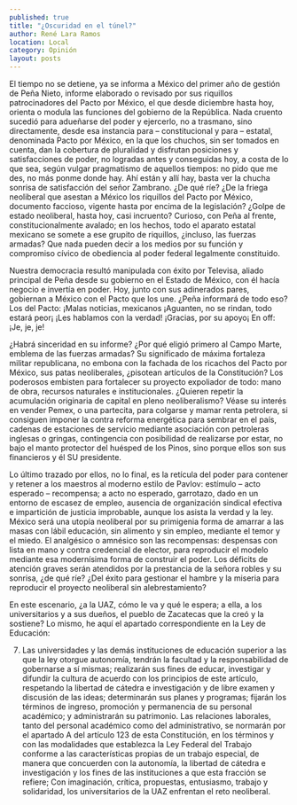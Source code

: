```yaml
---
published: true
title: "¿Oscuridad en el túnel?"
author: René Lara Ramos
location: Local
category: Opinión
layout: posts
---
```


El tiempo no se detiene, ya se informa a México del primer año de gestión de Peña Nieto, informe elaborado o revisado por sus riquillos patrocinadores del Pacto por México, el que desde diciembre hasta hoy, orienta o modula las funciones del gobierno de la República. Nada cruento sucedió para adueñarse del poder y ejercerlo, no a trasmano, sino directamente, desde esa instancia para – constitucional y para – estatal, denominada Pacto por México, en la que los chuchos, sin ser tomados en cuenta, dan la cobertura de pluralidad y disfrutan posiciones y satisfacciones de poder, no logradas antes y conseguidas hoy, a costa de lo que sea, según vulgar pragmatismo de aquellos tiempos: no pido que me des, no más ponme donde hay. Ahí están y allí hay, basta ver la chucha sonrisa de satisfacción del señor Zambrano. ¿De qué ríe? ¿De la friega neoliberal que asestan a México los riquillos del Pacto por México, documento faccioso, vigente hasta por encima de la legislación? ¿Golpe de estado neoliberal, hasta hoy, casi incruento? Curioso, con Peña al frente, constitucionalmente avalado; en los hechos, todo el aparato estatal mexicano se somete a ese grupito de riquillos, ¿incluso, las fuerzas armadas? Que nada pueden decir a los medios por su función y compromiso cívico de obediencia al poder federal legalmente constituido. 

Nuestra democracia resultó manipulada con éxito por Televisa, aliado principal de Peña desde su gobierno en el Estado de México, con él hacía negocio e invertía en poder. Hoy, junto con sus adinerados pares, gobiernan a México con el Pacto que los une. ¿Peña informará de todo eso? Los del Pacto: ¡Malas noticias, mexicanos ¡Aguanten, no se rindan, todo estará peor¡ ¡Les hablamos con la verdad! ¡Gracias, por su apoyo¡ En off: ¡Je, je, je!

¿Habrá sinceridad en su informe? ¿Por qué eligió primero al Campo Marte, emblema de las fuerzas armadas? Su significado de máxima fortaleza militar republicana, no embona con la fachada de los ricachos del Pacto por México, sus patas neoliberales, ¿pisotean artículos de la Constitución? Los poderosos embisten para fortalecer su proyecto expoliador de todo: mano de obra, recursos naturales e institucionales.  ¿Quieren repetir la acumulación originaria de capital en pleno neoliberalismo? Véase su interés en vender Pemex, o una partecita, para colgarse y mamar renta petrolera, si consiguen imponer la contra reforma energética para sembrar en el país, cadenas de estaciones de servicio mediante asociación con petroleras inglesas o gringas, contingencia con posibilidad de realizarse por estar, no bajo el manto protector del huésped de los Pinos, sino porque ellos son sus financieros y él SU presidente. 

Lo último trazado por ellos, no lo final, es la retícula del poder para contener y retener a los maestros al moderno estilo de Pavlov: estímulo – acto esperado – recompensa; a acto no esperado, garrotazo, dado en un entorno de escasez de empleo, ausencia de organización sindical efectiva e impartición de justicia improbable, aunque los asista la verdad y la ley. México será una utopía neoliberal por su primigenia forma de amarrar a las masas con lábil educación, sin alimento y sin empleo, mediante el temor y el miedo. El analgésico o amnésico son las recompensas: despensas con lista en mano y contra credencial de elector, para reproducir el modelo mediante esa modernísima forma de construir el poder. Los déficits de atención graves serán atendidos por la prestancia de la señora robles y su sonrisa, ¿de qué ríe? ¿Del éxito para gestionar el hambre y la miseria para reproducir el proyecto neoliberal sin alebrestamiento? 

En este escenario, ¿a la UAZ, cómo le va y qué le espera; a ella, a los universitarios y a sus dueños, el pueblo de Zacatecas que la creó y la sostiene? Lo mismo, he aquí el apartado correspondiente en la Ley de Educación: 

7. Las universidades y las demás instituciones de educación superior a las que la ley otorgue autonomía, tendrán la facultad y la responsabilidad de gobernarse a sí mismas; realizarán sus fines de educar, investigar y difundir la cultura de acuerdo con los principios de este artículo, respetando la libertad de cátedra e investigación y de libre examen y discusión de las ideas; determinarán sus planes y programas; fijarán los términos de ingreso, promoción y permanencia de su personal académico; y administrarán su patrimonio. Las relaciones laborales, tanto del personal académico como del administrativo, se normarán por el apartado A del artículo 123 de esta Constitución, en los términos y con las modalidades que establezca la Ley Federal del Trabajo conforme a las características propias de un trabajo especial, de manera que concuerden con la autonomía, la libertad de cátedra e investigación y los fines de las instituciones a que esta fracción se refiere;
Con imaginación, crítica, propuestas, entusiasmo, trabajo y solidaridad, los universitarios de la UAZ enfrentan el reto neoliberal. 
